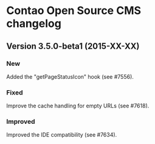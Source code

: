 Contao Open Source CMS changelog
================================

Version 3.5.0-beta1 (2015-XX-XX)
--------------------------------

### New
Added the "getPageStatusIcon" hook (see #7556).

### Fixed
Improve the cache handling for empty URLs (see #7618).

### Improved
Improved the IDE compatibility (see #7634).

